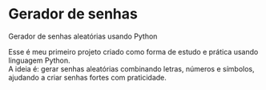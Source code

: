 # Gerador de senhas
Gerador de senhas aleatórias usando Python

Esse é meu primeiro projeto criado como forma de estudo e prática usando linguagem Python.  
A ideia é: gerar senhas aleatórias combinando letras, números e símbolos, ajudando a criar senhas fortes com praticidade.
